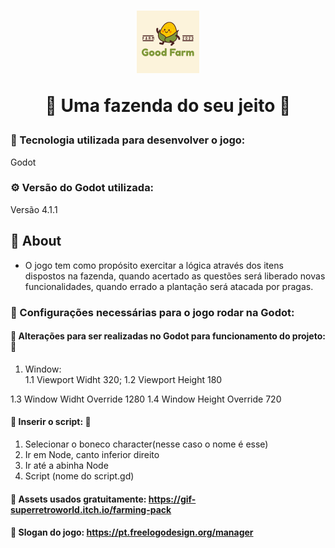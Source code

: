 <h1 align="center">
	<img src="./imgREADME/editar_goodfarm.png" width="100" />
	<p> 🐥 Uma fazenda do seu jeito 🐥 </p>
</h1>

### 📌 Tecnologia utilizada para desenvolver o jogo:
<p>Godot</p>

### ⚙️ Versão do Godot utilizada:
Versão 4.1.1

## 📌 About
- O jogo tem como propósito exercitar a lógica através dos itens dispostos na fazenda, quando acertado as questões será liberado novas funcionalidades, quando errado a plantação será atacada por pragas. 


### 🍄 Configurações necessárias para o jogo rodar na Godot: 
#### 🥦 Alterações para ser realizadas no Godot para funcionamento do projeto: 🥦 

1. Window:  
1.1 Viewport Widht 320;
1.2 Viewport Height 180

1.3 Window Widht Override 1280
1.4 Window Height Override 720

#### 🌽 Inserir o script: 🌽
1. Selecionar o boneco character(nesse caso o nome é esse)
2. Ir em Node, canto inferior direito
3. Ir até a abinha Node
4. Script (nome do script.gd)

#### 🥕 Assets usados gratuitamente: https://gif-superretroworld.itch.io/farming-pack

#### 🧅 Slogan do jogo: https://pt.freelogodesign.org/manager
